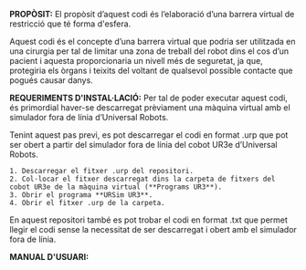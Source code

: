**PROPÒSIT:**
El propòsit d’aquest codi és l’elaboració d’una barrera virtual de restricció que té forma d'esfera.

Aquest codi és el concepte d’una barrera virtual que podria ser utilitzada en una cirurgia per tal de limitar una zona de treball del robot dins el cos d’un pacient i aquesta 
proporcionaria un nivell més de seguretat, ja que, protegiria els òrgans i teixits del voltant de qualsevol possible contacte que pogués causar danys. 

**REQUERIMENTS D'INSTAL·LACIÓ:**
Per tal de poder executar aquest codi, és primordial haver-se descarregat prèviament una màquina virtual amb el simulador fora de línia d’Universal Robots. 

Tenint aquest pas previ, es pot descarregar el codi en format .urp que pot ser obert a partir del simulador fora de línia del cobot UR3e d’Universal Robots.

    1. Descarregar el fitxer .urp del repositori.
    2. Col·locar el fitxer descarregat dins la carpeta de fitxers del cobot UR3e de la màquina virtual (**Programs UR3**).
    3. Obrir el programa **URSim UR3**. 
    4. Obrir el fitxer .urp de la carpeta.

En aquest repositori també es pot trobar el codi en format .txt que permet llegir el codi sense la necessitat de ser descarregat i obert amb el simulador fora de línia. 

**MANUAL D'USUARI:**
